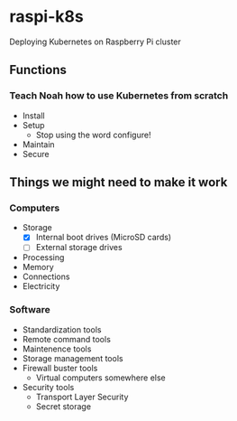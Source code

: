 # raspi-k8s

Deploying Kubernetes on Raspberry Pi cluster

## Functions

### Teach Noah how to use Kubernetes from scratch

- Install
- Setup
  - Stop using the word configure!
- Maintain
- Secure

## Things we might need to make it work

### Computers

- Storage
  - [x] Internal boot drives (MicroSD cards)
  - [ ] External storage drives
- Processing
- Memory
- Connections
- Electricity

### Software

- Standardization tools
- Remote command tools
- Maintenence tools
- Storage management tools
- Firewall buster tools
  - Virtual computers somewhere else
- Security tools
  - Transport Layer Security
  - Secret storage